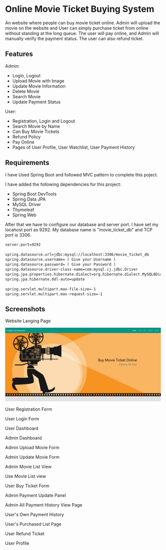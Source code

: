 
# Online Movie Ticket Buying System

An website where people can buy movie ticket online. Admin will upload the movie on the website and User can simply purchase ticket from online without standing at the long queue. The user will pay online, and Admin will manually verify the payment status. The user can also refund ticket.

## Features

Admin:

-	Login, Logout
-	Upload Movie with Image
-	Update Movie Information
-	Delete Movie
-   Search Movie
-   Update Payment Status

User:
-	Registration, Login and Logout
-   Search Movie by Name
-	Can Buy Movie Tickets 
-	Refund Policy 
-	Pay Online
-	Pages of User Profile, User Watchlist, User Payment History



## Requirements

I have Used Spring Boot and followed MVC pattern to complete this poject.

I have added the following dependencies for this project:

- Spring Boot DevTools
- Spring Data JPA
- MySQL Driver
- Thymeleaf
- Spring Web

After that we have to configure our database and server port. I have set my locahost port as 9292. My database name is "movie_ticket_db" and TCP port is 3306.

```
server.port=9292

spring.datasource.url=jdbc:mysql://localhost:3306/movie_ticket_db
spring.datasource.username= ( Give your Username )
spring.datasource.password= ( Give your Password )
spring.datasource.driver-class-name=com.mysql.cj.jdbc.Driver
spring.jpa.properties.hibernate.dialect=org.hibernate.dialect.MySQL8Dialect
spring.jpa.hibernate.ddl-auto=update

spring.servlet.multipart.max-file-size=-1
spring.servlet.multipart.max-request-size=-1
```
## Screenshots


Website Langing Page

<img src="https://github.com/kabbya/CSE470-Online-Movie-Ticket-Booking-System/blob/main/Screenshot/Landing Page.PNG">

User Registration Form

<imt src="https://github.com/kabbya/CSE470-Online-Movie-Ticket-Booking-System/blob/main/Screenshot/User%20Registration%20Form.PNG">

User Login Form

<imt src="https://github.com/kabbya/CSE470-Online-Movie-Ticket-Booking-System/blob/main/Screenshot/Login%20Form.PNG">

User Dashboard

<imt src="https://github.com/kabbya/CSE470-Online-Movie-Ticket-Booking-System/blob/main/Screenshot/User%20Dashboard.PNG">

Admin Dashboard

<imt src="https://github.com/kabbya/CSE470-Online-Movie-Ticket-Booking-System/blob/main/Screenshot/Admin%20Dashboard.PNG">

Admin Upload Movie Form

<imt src="https://github.com/kabbya/CSE470-Online-Movie-Ticket-Booking-System/blob/main/Screenshot/Admin%20Upload%20Movie%20Form.PNG">

Admin Update Movie Form

<imt src="https://github.com/kabbya/CSE470-Online-Movie-Ticket-Booking-System/blob/main/Screenshot/Admin%20Update%20Movie%20Form.PNG">

Admin Movie List View

<imt src="https://github.com/kabbya/CSE470-Online-Movie-Ticket-Booking-System/blob/main/Screenshot/Admin%20Movie%20View.PNG">

Use Movie List view

<imt src="https://github.com/kabbya/CSE470-Online-Movie-Ticket-Booking-System/blob/main/Screenshot/User%20Movielist%20View.jpg">

User Buy Ticket Form

<imt src="https://github.com/kabbya/CSE470-Online-Movie-Ticket-Booking-System/blob/main/Screenshot/User%20Buy%20Ticket%20Form.PNG">

Admin Payment Update Panel

<imt src="https://github.com/kabbya/CSE470-Online-Movie-Ticket-Booking-System/blob/main/Screenshot/Admin%20Payment%20Update%20Panel.PNG">

Admin All Payment History View Page

<imt src="https://github.com/kabbya/CSE470-Online-Movie-Ticket-Booking-System/blob/main/Screenshot/Admin%20All%20Transaction%20History.PNG">

User's Own Payment History

<imt src="https://github.com/kabbya/CSE470-Online-Movie-Ticket-Booking-System/blob/main/Screenshot/User%20Transaction%20History.PNG">

User's Purchased List Page

<imt src="https://github.com/kabbya/CSE470-Online-Movie-Ticket-Booking-System/blob/main/Screenshot/User%20Purchase%20List%20View.jpg">

User Refund Ticket

<imt src="https://github.com/kabbya/CSE470-Online-Movie-Ticket-Booking-System/blob/main/Screenshot/User%20Refund%20Ticket.PNG">

User Profile

<imt src="https://github.com/kabbya/CSE470-Online-Movie-Ticket-Booking-System/blob/main/Screenshot/User%20Profile.PNG">

